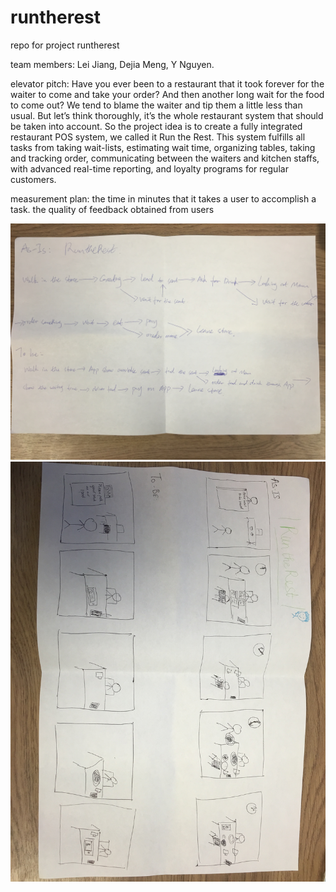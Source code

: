 # runtherest
repo for project runtherest

team members: Lei Jiang, Dejia Meng, Y Nguyen.

elevator pitch: 
    Have you ever been to a restaurant that it took forever for the waiter to come and take your order? And then another long wait for the food to come out? 
    We tend to blame the waiter and tip them a little less than usual. But let’s think thoroughly, it’s the whole restaurant system that should be taken into account. So the project idea is to create a fully integrated restaurant POS system, we called it Run the Rest. 
    This system fulfills all tasks from taking wait-lists, estimating wait time, organizing tables, taking and tracking order, communicating between the waiters and kitchen staffs, with advanced real-time reporting, and loyalty programs for regular customers.

measurement plan: 
   the time in minutes that it takes a user to accomplish a task. 
   the quality of feedback obtained from users


![picture](IMG_1762.JPG)
![picture](IMG_1763.JPG)
